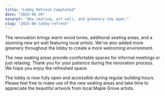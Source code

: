 ```yaml
---
title: "Lobby Refresh Completed"
date: "2025-06-20"
excerpt: "New seating, art wall, and greenery now open."
slug: "2025-06-lobby-refresh"
---
```


The renovation brings warm wood tones, additional seating areas, and a stunning new art wall featuring local artists. We've also added more greenery throughout the lobby to create a more welcoming environment. 

The new seating areas provide comfortable spaces for informal meetings or just relaxing. Thank you for your patience during the renovation process. We hope you enjoy the refreshed space.

The lobby is now fully open and accessible during regular building hours. Please feel free to make use of the new seating areas and take time to appreciate the beautiful artwork from local Maple Grove artists.